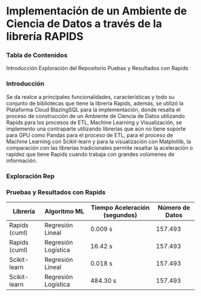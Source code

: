 # Implementación de un Ambiente de Ciencia de Datos a través de la librería RAPIDS

### Tabla de Contenidos

Introducción
Exploración del Repositorio
Puebas y Resultados con Rapids


### Introducción
Se da realce a principales funcionalidades, características y todo su conjunto de bibliotecas que tiene la librería Rapids, además, se utilizó la Plataforma Cloud BlazingSQL para la implementación, donde resalta el proceso de construcción de un Ambiente de Ciencia de Datos utilizando Rapids para los procesos de ETL, Machine Learning y Visualización, se implemento una contraparte utilizando librerías que aún no tiene soporte para GPU como Pandas para el proceso de ETL, para el proceso de Machine Learning con Scikit-learn y para la visualización con Matplotlib, la comparación con las librerías tradicionales permite resaltar la aceleración o rapidez que tiene Rapids cuando trabaja con grandes volúmenes de información.

### Exploración Rep



### Pruebas y Resultados con Rapids

| Librería | Algoritmo ML | Tiempo Aceleración (segundos) | Número de Datos |
| --- | --- | --- | --- |
| Rapids (cuml) | Regresión Lineal | 0.009 s  | 157.493 |
| Rapids (cuml) | Regresión Logística | 16.42 s | 157.493  |
| Scikit-learn | Regresión Lineal | 0.018 s | 157.493 |
| Scikit-learn | Regresión Logística | 484.30 s | 157.493 |
